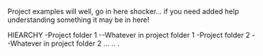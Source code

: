 Project examples will well, go in here shocker... if you need added help understanding something it may be in here!

HIEARCHY
-Project folder 1
--Whatever in project folder 1
-Project folder 2
--Whatever in project folder 2
...
..
.
